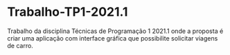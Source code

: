 # Trabalho-TP1-2021.1
Trabalho da disciplina Técnicas de Programação 1 2021.1 onde a proposta é criar uma aplicação com interface gráfica que possibilite solicitar viagens de carro.
